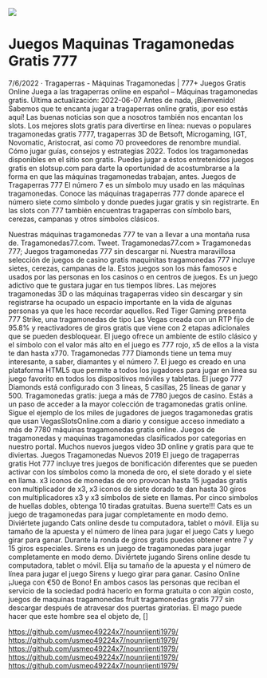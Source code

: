 [![](http://viagrausca.com/mobile.jpg)](http://playandclickcasinos.com/)

# Juegos Maquinas Tragamonedas Gratis 777
7/6/2022 · Tragaperras - Máquinas Tragamonedas | 777+ Juegos Gratis Online Juega a las tragaperras online en español – Máquinas tragamonedas gratis. Última actualización: 2022-06-07 Antes de nada, ¡Bienvenido! Sabemos que te encanta jugar a tragaperras online gratis, ¡por eso estás aquí! Las buenas noticias son que a nosotros también nos encantan los slots. Los mejores slots gratis para divertirse en línea: nuevas o populares tragamonedas gratis 7777, tragaperras 3D de Betsoft, Microgaming, IGT, Novomatic, Aristocrat, así como 70 proveedores de renombre mundial. Cómo jugar guías, consejos y estrategias 2022. Todos los tragamonedas disponibles en el sitio son gratis. Puedes jugar a éstos entretenidos juegos gratis en slotsup.com para darte la oportunidad de acostumbrarse a la forma en que las máquinas tragamonedas trabajan, antes. Juegos de Tragaperras 777 El número 7 es un símbolo muy usado en las máquinas tragamonedas. Conoce las máquinas tragaperras 777 donde aparece el número siete como símbolo y donde puedes jugar gratis y sin registrarte. En las slots con 777 también encuentras tragaperras con símbolo bars, cerezas, campanas y otros símbolos clásicos.

Nuestras máquinas tragamonedas 777 te van a llevar a una montaña rusa de. Tragamonedas77.com. Tweet. Tragamonedas77.com » Tragamonedas 777; Juegos tragamonedas 777 sin descargar ni. Nuestra maravillosa selección de juegos de casino gratis maquinitas tragamonedas 777 incluye sietes, cerezas, campanas de la. Estos juegos son los más famosos e usados por las personas en los casinos o en centros de juegos. Es un juego adictivo que te gustara jugar en tus tiempos libres. Las mejores tragamonedas 3D o las máquinas tragaperras video sin descargar y sin registrarse ha ocupado un espacio importante en la vida de algunas personas ya que les hace recordar aquellos. Red Tiger Gaming presenta 777 Strike, una tragamonedas de tipo Las Vegas creada con un RTP fijo de 95.8% y reactivadores de giros gratis que viene con 2 etapas adicionales que se pueden desbloquear. El juego ofrece un ambiente de estilo clásico y el símbolo con el valor más alto en el juego es 777 rojo, x5 de ellos a la vista te dan hasta x770. Tragamonedas 777 Diamonds tiene un tema muy interesante, a saber, diamantes y el número 7. El juego es creado en una plataforma HTML5 que permite a todos los jugadores para jugar en linea su juego favorito en todos los dispositivos móviles y tabletas. El juego 777 Diamonds está configurado con 3 lineas, 5 casillas, 25 lineas de ganar y 500. Tragamonedas gratis: juega a más de 7780 juegos de casino. Estás a un paso de acceder a la mayor colección de tragamonedas gratis online. Sigue el ejemplo de los miles de jugadores de juegos tragamonedas gratis que usan VegasSlotsOnline.com a diario y consigue acceso inmediato a más de 7780 máquinas tragamonedas gratis online. Juegos de tragamonedas y maquinas tragamonedas clasificados por categorias en nuestro portal. Muchos nuevos juegos video 3D online y gratis para que te diviertas. Juegos Tragamonedas Nuevos 2019 El juego de tragaperras gratis Hot 777 incluye tres juegos de bonificación diferentes que se pueden activar con los símbolos como la moneda de oro, el siete dorado y el siete en llama. x3 iconos de monedas de oro provocan hasta 15 jugadas gratis con multiplicador de x3, x3 iconos de siete dorado te dan hasta 30 giros con multiplicadores x3 y x3 símbolos de siete en llamas. Por cinco simbolos de huellas dobles, obtenga 10 tiradas gratuitas. Buena suerte!!! Cats es un juego de tragamonedas para jugar completamente en modo demo. Diviértete jugando Cats online desde tu computadora, tablet o móvil. Elija su tamaño de la apuesta y el número de línea para jugar el juego Cats y luego girar para ganar. Durante la ronda de giros gratis puedes obtener entre 7 y 15 giros especiales. Sirens es un juego de tragamonedas para jugar completamente en modo demo. Diviértete jugando Sirens online desde tu computadora, tablet o móvil. Elija su tamaño de la apuesta y el número de línea para jugar el juego Sirens y luego girar para ganar. Casino Online ¡Juega con €50 de Bono! En ambos casos las personas que reciban el servicio de la sociedad podrá hacerlo en forma gratuita o con algún costo, juegos de maquinas tragamonedas fruit tragamonedas gratis 777 sin descargar después de atravesar dos puertas giratorias. El mago puede hacer que este hombre sea el objeto de, []

https://github.com/usmeo49224x7/nounrijenti1979/
https://github.com/usmeo49224x7/nounrijenti1979/
https://github.com/usmeo49224x7/nounrijenti1979/
https://github.com/usmeo49224x7/nounrijenti1979/
https://github.com/usmeo49224x7/nounrijenti1979/
